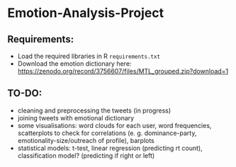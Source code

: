 # Emotion-Analysis-Project

## Requirements:
- Load the required libraries in R ```requirements.txt```
- Download the emotion dictionary here: https://zenodo.org/record/3756607/files/MTL_grouped.zip?download=1

## TO-DO:
- cleaning and preprocessing the tweets (in progress)
- joining tweets with emotional dictionary 
- some visualisations: word clouds for each user, word frequencies, scatterplots to check for correlations (e. g. dominance-party, emotionality-size/outreach of profile), barplots
- statistical models: t-test, linear regression (predicting rt count), classification model? (predicting if right or left)

